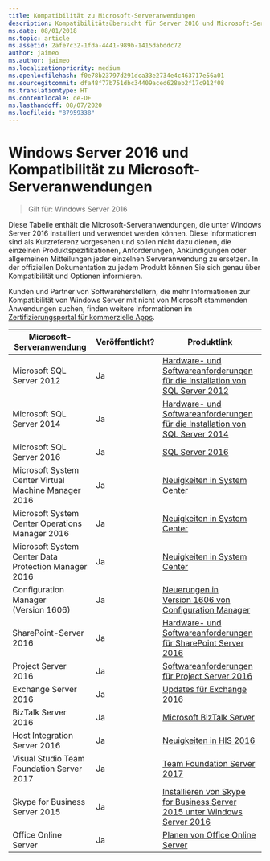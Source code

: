 ```yaml
---
title: Kompatibilität zu Microsoft-Serveranwendungen
description: Kompatibilitätsübersicht für Server 2016 und Microsoft-Serveranwendungen
ms.date: 08/01/2018
ms.topic: article
ms.assetid: 2afe7c32-1fda-4441-989b-1415dabddc72
author: jaimeo
ms.author: jaimeo
ms.localizationpriority: medium
ms.openlocfilehash: f0e78b23797d291dca33e2734e4c463717e56a01
ms.sourcegitcommit: dfa48f77b751dbc34409aced628eb2f17c912f08
ms.translationtype: HT
ms.contentlocale: de-DE
ms.lasthandoff: 08/07/2020
ms.locfileid: "87959338"
---
```

# <a name="windows-server-2016-and-microsoft-server-application-compatibility"></a>Windows Server 2016 und Kompatibilität zu Microsoft-Serveranwendungen

>Gilt für: Windows Server 2016

Diese Tabelle enthält die Microsoft-Serveranwendungen, die unter Windows Server 2016 installiert und verwendet werden können. Diese Informationen sind als Kurzreferenz vorgesehen und sollen nicht dazu dienen, die einzelnen Produktspezifikationen, Anforderungen, Ankündigungen oder allgemeinen Mitteilungen jeder einzelnen Serveranwendung zu ersetzen. In der offiziellen Dokumentation zu jedem Produkt können Sie sich genau über Kompatibilität und Optionen informieren.

Kunden und Partner von Softwareherstellern, die mehr Informationen zur Kompatibilität von Windows Server mit nicht von Microsoft stammenden Anwendungen suchen, finden weitere Informationen im [Zertifizierungsportal für kommerzielle Apps](https://commercialappcertification.microsoft.com/).

|Microsoft-Serveranwendung|    Veröffentlicht?|    Produktlink|
|-------------------------------------|--------------------------------------------|-------------------|
|Microsoft SQL Server 2012|Ja| [Hardware- und Softwareanforderungen für die Installation von SQL Server 2012](/previous-versions/sql/sql-server-2012/ms143506(v=sql.110))|
|Microsoft SQL Server 2014|Ja|[Hardware- und Softwareanforderungen für die Installation von SQL Server 2014](/sql/sql-server/install/hardware-and-software-requirements-for-installing-sql-server?view=sql-server-2014)|
|Microsoft SQL Server 2016|    Ja|    [SQL Server 2016](https://www.microsoft.com/cloud-platform/sql-server)|
|Microsoft System Center Virtual Machine Manager 2016|    Ja|    [Neuigkeiten in System Center](/sql/sql-server/install/hardware-and-software-requirements-for-installing-sql-server?view=sql-server-2014)|
|Microsoft System Center Operations Manager 2016|    Ja|    [Neuigkeiten in System Center](/sql/sql-server/install/hardware-and-software-requirements-for-installing-sql-server?view=sql-server-2014)|
|Microsoft System Center Data Protection Manager 2016|    Ja|    [Neuigkeiten in System Center](/sql/sql-server/install/hardware-and-software-requirements-for-installing-sql-server?view=sql-server-2014)|
|Configuration Manager (Version 1606)|    Ja|    [Neuerungen in Version 1606 von Configuration Manager](/mem/configmgr/core/plan-design/changes/whats-new-in-version-1606)|
|SharePoint-Server 2016|    Ja|    [Hardware- und Softwareanforderungen für SharePoint Server 2016](/SharePoint/install/hardware-and-software-requirements)|
|Project Server 2016|    Ja|    [Softwareanforderungen für Project Server 2016](/project/software-requirements-for-project-server-2016)|
|Exchange Server 2016|    Ja|    [Updates für Exchange 2016](/Exchange/new-features/updates?view=exchserver-2019)|
|BizTalk Server 2016|    Ja|    [Microsoft BizTalk Server](https://www.microsoft.com/cloud-platform/biztalk)|
|Host Integration Server 2016|    Ja|    [Neuigkeiten in HIS 2016](/host-integration-server/install-and-config-guides/what-s-new-in-his-2016)|
|Visual Studio Team Foundation Server 2017|    Ja|    [Team Foundation Server 2017](https://www.visualstudio.com/news/releasenotes/tfs2017-relnotes)|
|Skype for Business Server 2015|    Ja|    [Installieren von Skype for Business Server 2015 unter Windows Server 2016](https://support.microsoft.com/en-gb/help/4015888/how-to-install-skype-for-business-server-2015-on-windows-server-2016)|
|Office Online Server|   Ja|  [Planen von Office Online Server](/officeonlineserver/plan-office-online-server)|
